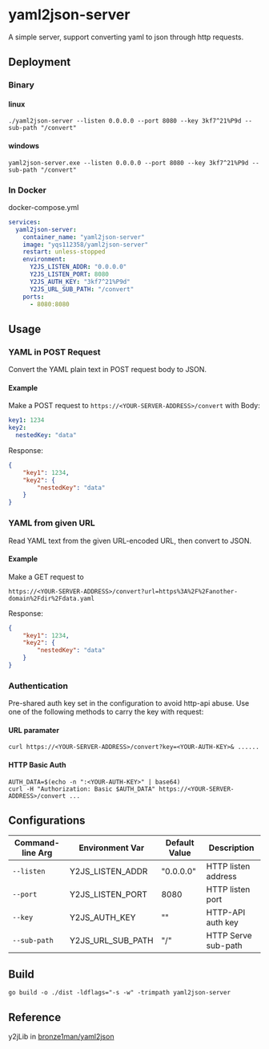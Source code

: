 # yaml2json-server
A simple server, support converting yaml to json through http requests.

## Deployment

### Binary

#### linux

```shell
./yaml2json-server --listen 0.0.0.0 --port 8080 --key 3kf7^21%P9d --sub-path "/convert"
```

#### windows

```shell
yaml2json-server.exe --listen 0.0.0.0 --port 8080 --key 3kf7^21%P9d --sub-path "/convert"
```

### In Docker

docker-compose.yml

```yaml
services:
  yaml2json-server:
    container_name: "yaml2json-server"
    image: "yqs112358/yaml2json-server"
    restart: unless-stopped
    environment:
      Y2JS_LISTEN_ADDR: "0.0.0.0"
      Y2JS_LISTEN_PORT: 8080
      Y2JS_AUTH_KEY: "3kf7^21%P9d"
      Y2JS_URL_SUB_PATH: "/convert"
    ports:
      - 8080:8080
```

## Usage

### YAML in POST Request

Convert the YAML plain text in POST request body to JSON.

#### Example

Make a POST request to `https://<YOUR-SERVER-ADDRESS>/convert` with Body:

```yaml
key1: 1234
key2:
  nestedKey: "data"
```

Response:

```json
{
    "key1": 1234,
    "key2": {
        "nestedKey": "data"
    }
}
```

### YAML from given URL

Read YAML text from the given URL-encoded URL, then convert to JSON.

#### Example

Make a GET request to

```shell
https://<YOUR-SERVER-ADDRESS>/convert?url=https%3A%2F%2Fanother-domain%2Fdir%2Fdata.yaml
```

Response:

```json
{
    "key1": 1234,
    "key2": {
        "nestedKey": "data"
    }
}
```

### Authentication

Pre-shared auth key set in the configuration to avoid http-api abuse. Use one of the following methods to carry the key with request:

#### URL paramater

```shell
curl https://<YOUR-SERVER-ADDRESS>/convert?key=<YOUR-AUTH-KEY>& ......
```

#### HTTP Basic Auth

```shell
AUTH_DATA=$(echo -n ":<YOUR-AUTH-KEY>" | base64)
curl -H "Authorization: Basic $AUTH_DATA" https://<YOUR-SERVER-ADDRESS>/convert ...
```

## Configurations

| Command-line Arg | Environment Var   | Default Value | Description         |
| ---------------- | ----------------- | ------------- | ------------------- |
| `--listen`       | Y2JS_LISTEN_ADDR  | "0.0.0.0"     | HTTP listen address |
| `--port`         | Y2JS_LISTEN_PORT  | 8080          | HTTP listen port    |
| `--key`          | Y2JS_AUTH_KEY     | ""            | HTTP-API auth key   |
| `--sub-path`     | Y2JS_URL_SUB_PATH | "/"           | HTTP Serve sub-path |

## Build

```shell
go build -o ./dist -ldflags="-s -w" -trimpath yaml2json-server
```

## Reference

y2jLib in [bronze1man/yaml2json](https://github.com/bronze1man/yaml2json)
